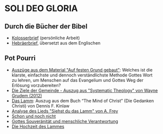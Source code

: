 
# SOLI DEO GLORIA


## Durch die Bücher der Bibel 

- [Kolosserbrief](https://studythebible.github.io/kolosserbrief/) (persönliche Arbeit)
- [Hebräerbrief](https://studythebible.github.io/hebraeerbrief/), übersetzt aus dem Englischen

## Pot Pourri

- [Auszüge aus dem Material "Auf festen Grund gebaut"](https://studythebible.github.io/potpourri/auf-festen-grund-gebaut.html): Welches ist die klarste, einfachste und dennoch verständlichste Methode Gottes Wort zu lehren, um Menschen auf das Evangelium und Gottes Weg der Erlösung vorzubereiten?
- [Die Ziele der Gemeinde - Auszug aus "Systematic Theology" von Wayne Grudem (2012)](https://studythebible.github.io/potpourri/die-ziele-der-gemeinde.html)
- [Das Lamm](https://studythebible.github.io/potpourri/das-lamm.html): Auszug aus dem Buch “The Mind of Christ” (Die Gedanken Christi) von Dennis F. Kinlaw
- [Analyse des Lieds "Siehst du das Lamm" von A. Frey](https://studythebible.github.io/potpourri/siehst-du-das-lamm.html)
- [Schon und noch nicht](https://studythebible.github.io/potpourri/schon-und-noch-nicht.html)
- [Gottes Souveränität und menschliche Verantwortung](https://studythebible.github.io/potpourri/gottes-souveraenitaet-und-menschliche-verantwortung.html)
- [Die Hochzeit des Lammes](https://studythebible.github.io/potpourri/die-hochzeit-des-lammes.html)

